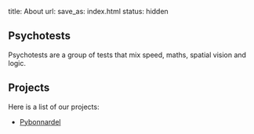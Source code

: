 title: About
url:
save_as: index.html
status: hidden


Psychotests
-----------

Psychotests are a group of tests that mix speed, maths, spatial vision and
logic.


Projects
--------

Here is a list of our projects:

- [Pybonnardel](https://github.com/psychotests/pybonnardel)
